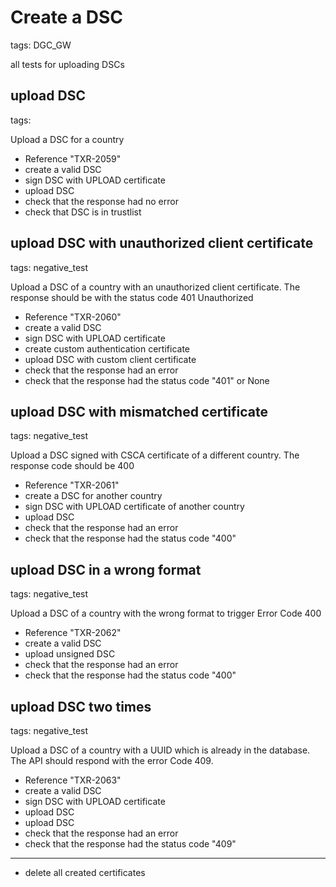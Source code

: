 # Create a DSC

tags: DGC_GW

all tests for uploading DSCs

## upload DSC

tags:

Upload a DSC for a country

* Reference "TXR-2059"
* create a valid DSC
* sign DSC with UPLOAD certificate
* upload DSC
* check that the response had no error
* check that DSC is in trustlist

## upload DSC with unauthorized client certificate

tags: negative_test

Upload a DSC of a country with an unauthorized client certificate. The response should be with the status code 401 Unauthorized

* Reference "TXR-2060"
* create a valid DSC
* sign DSC with UPLOAD certificate
* create custom authentication certificate
* upload DSC with custom client certificate
* check that the response had an error
* check that the response had the status code "401" or None

## upload DSC with mismatched certificate

tags: negative_test

Upload a DSC signed with CSCA certificate of a different country. The response code should be 400

* Reference "TXR-2061"
* create a DSC for another country
* sign DSC with UPLOAD certificate of another country
* upload DSC
* check that the response had an error
* check that the response had the status code "400"

## upload DSC in a wrong format

tags: negative_test

Upload a DSC of a country with the wrong format to trigger Error Code 400

* Reference "TXR-2062"
* create a valid DSC
* upload unsigned DSC
* check that the response had an error
* check that the response had the status code "400"

## upload DSC two times

tags: negative_test

Upload a DSC of a country with a UUID which is already in the database. The API should respond with the error Code 409.

* Reference "TXR-2063"
* create a valid DSC
* sign DSC with UPLOAD certificate
* upload DSC
* upload DSC
* check that the response had an error
* check that the response had the status code "409"

___
* delete all created certificates
